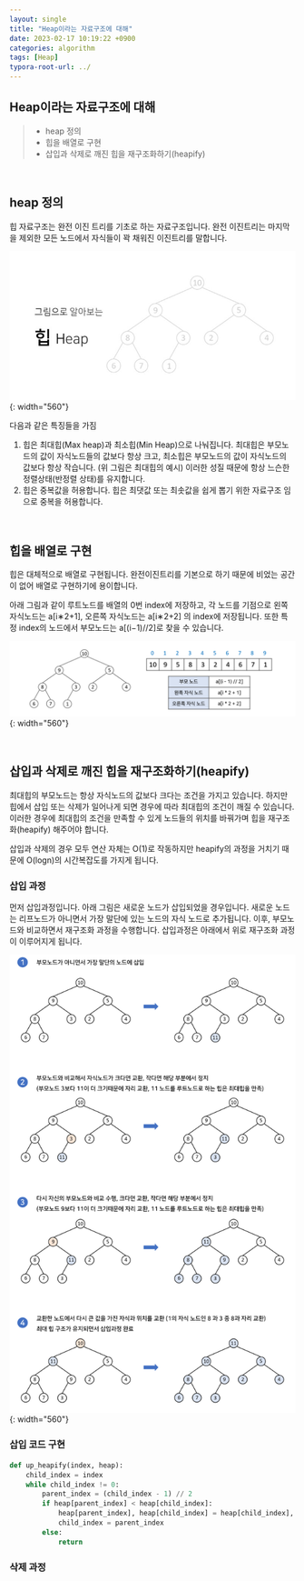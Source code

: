 ```yaml
---
layout: single
title: "Heap이라는 자료구조에 대해"
date: 2023-02-17 10:19:22 +0900
categories: algorithm
tags: [Heap]
typora-root-url: ../
---
```


## Heap이라는 자료구조에 대해
> - heap 정의
> - 힙을 배열로 구현
> - 삽입과 삭제로 깨진 힙을 재구조화하기(heapify)

<br>

## heap 정의

힙 자료구조는 완전 이진 트리를 기초로 하는 자료구조입니다. 완전 이진트리는 마지막을 제외한 모든 노드에서 자식들이 꽉 채워진 이진트리를 말합니다.

![heapthumb](/images/2023-02-17-about-heap/heapthumb.jpg){: width="560"}



다음과 같은 특징들을 가짐

1. 힙은 최대힙(Max heap)과 최소힙(Min Heap)으로 나눠집니다. 최대힙은 부모노드의 값이 자식노드들의 값보다 항상 크고, 최소힙은 부모노드의 값이 자식노드의 값보다 항상 작습니다. (위 그림은 최대힙의 예시)
이러한 성질 때문에 항상 느슨한 정렬상태(반정렬 상태)를 유지합니다.
2. 힙은 중복값을 허용합니다. 힙은 최댓값 또는 최솟값을 쉽게 뽑기 위한 자료구조 임으로 중복을 허용합니다.

<br>

## 힙을 배열로 구현

힙은 대체적으로 배열로 구현됩니다. 완전이진트리를 기본으로 하기 때문에 비었는 공간이 없어 배열로 구현하기에 용이합니다.

아래 그림과 같이 루트노드를 배열의 0번 index에 저장하고, 각 노드를 기점으로 왼쪽 자식노드는 a[i∗2+1], 오른쪽 자식노드는 a[i∗2+2] 의 index에 저장됩니다. 또한 특정 index의 노드에서 부모노드는 a[(i−1)//2]로 찾을 수 있습니다.

![heaparray](/images/2023-02-17-about-heap/heaparray.png){: width="560"}

<br>

## 삽입과 삭제로 깨진 힙을 재구조화하기(heapify)

최대힙의 부모노드는 항상 자식노드의 값보다 크다는 조건을 가지고 있습니다. 하지만 힙에서 삽입 또는 삭제가 일어나게 되면 경우에 따라 최대힙의 조건이 깨질 수 있습니다. 이러한 경우에 최대힙의 조건을 만족할 수 있게 노드들의 위치를 바꿔가며 힙을 재구조화(heapify) 해주어야 합니다.

삽입과 삭제의 경우 모두 연산 자체는 O(1)로 작동하지만 heapify의 과정을 거치기 때문에 O(logn)의 시간복잡도를 가지게 됩니다.

### 삽입 과정

먼저 삽입과정입니다. 아래 그림은 새로운 노드가 삽입되었을 경우입니다. 새로운 노드는 리프노드가 아니면서 가장 말단에 있는 노드의 자식 노드로 추가됩니다. 이후, 부모노드와 비교하면서 재구조화 과정을 수행합니다. 삽입과정은 아래에서 위로 재구조화 과정이 이루어지게 됩니다.

![insertprocess](/images/2023-02-17-about-heap/insertprocess.png){: width="560"}

### 삽입 코드 구현

```python
def up_heapify(index, heap):
    child_index = index
    while child_index != 0:
        parent_index = (child_index - 1) // 2
        if heap[parent_index] < heap[child_index]:
            heap[parent_index], heap[child_index] = heap[child_index], heap[parent_index]
            child_index = parent_index
        else:
            return
```

### 삭제 과정









<br>





